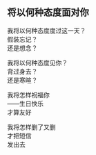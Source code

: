 ## 将以何种态度面对你

我将以何种态度度过这一天？  
假装忘记？  
还是想念？

我将以何种态度见你？  
背过身去？  
还是寒暄？

我将怎样祝福你  
——生日快乐  
才算友好

我将怎样删了又删  
才把短信  
发出去